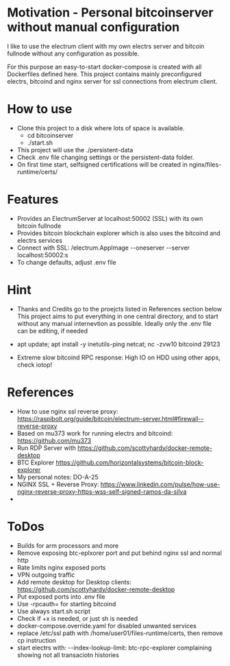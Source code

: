 # Motivation - Personal bitcoinserver without manual configuration
I like to use the electrum client with my own electrs server and bitcoin fullnode without 
any configuration as possible.

For this purpose an easy-to-start docker-compose is created with all Dockerfiles defined here.
This project contains mainly preconfigured electrs, bitcoind and nginx server for ssl connections from electrum client.

# How to use
- Clone this project to a disk where lots of space is available.
  - cd bitcoinserver
  - ./start.sh
- This project will use the ./persistent-data
- Check .env file changing settings or the persistent-data folder.
- On first time start, selfsigned certifications will be created in nginx/files-runtime/certs/ 

# Features
- Provides an ElectrumServer at localhost:50002 (SSL) with its own bitcoin fullnode
- Provides bitcoin blockchain explorer which is also uses the bitcoind and electrs services
- Connect with SSL: /electrum.AppImage --oneserver --server localhost:50002:s
- To change defaults, adjust .env file

# Hint
- Thanks and Credits go to the proejcts listed in References section below
This project aims to put everything in one central directory, 
and to start without any manual internevtion as possible.
Ideally only the .env file can be editing, if needed


- apt update; apt install -y inetutils-ping netcat; nc -zvw10 bitcoind 29123

- Extreme slow bitcoind RPC response: High IO on HDD using other apps, check iotop!

# References
- How to use nginx ssl reverse proxy: https://raspibolt.org/guide/bitcoin/electrum-server.html#firewall--reverse-proxy
- Based on mu373 work for running electrs and bitcoind: https://github.com/mu373
- Run RDP Server with https://github.com/scottyhardy/docker-remote-desktop
- BTC Explorer https://github.com/horizontalsystems/bitcoin-block-explorer
- My personal notes: DO-A-25
- NGINX SSL + Reverse Proxy: https://www.linkedin.com/pulse/how-use-nginx-reverse-proxy-https-wss-self-signed-ramos-da-silva
- 

# ToDos
- Builds for arm processors and more
- Remove exposing btc-eplxorer port and put behind nginx ssl and normal http
- Rate limits nginx exposed ports
- VPN outgoing traffic 
- Add remote desktop for Desktop clients: https://github.com/scottyhardy/docker-remote-desktop
- Put exposed ports into .env file
- Use -rpcauth= for starting bitcoind
- Use always start.sh script
- Check if +x is needed, or just sh is needed
- docker-compose.override.yaml for disabled unwanted services
- replace /etc/ssl path with /home/user01/files-runtime/certs, then remove cp instruction
- start electrs with: --index-lookup-limit: btc-rpc-explorer complaining showing not all transaciotn histories